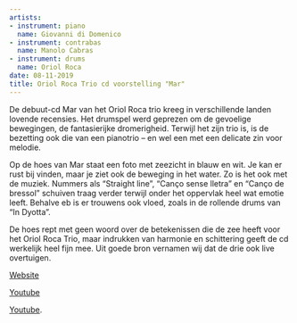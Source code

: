 ```yaml
---
artists:
- instrument: piano
  name: Giovanni di Domenico
- instrument: contrabas
  name: Manolo Cabras
- instrument: drums
  name: Oriol Roca
date: 08-11-2019
title: Oriol Roca Trio cd voorstelling "Mar"
---
```

De debuut-cd Mar van het Oriol Roca trio kreeg in verschillende landen lovende recensies. Het drumspel 
werd geprezen om de gevoelige bewegingen, de fantasierijke dromerigheid. Terwijl het zijn trio is, is 
de bezetting ook die van een pianotrio – en wel een met een delicate zin voor melodie. 

Op de hoes van Mar staat een foto met zeezicht in blauw en wit. Je kan er rust bij vinden, maar je 
ziet ook de beweging in het water. Zo is het ook met de muziek. Nummers als “Straight line”, “Canço sense lletra” 
en “Canço de bressol” schuiven traag verder terwijl onder het oppervlak heel wat emotie leeft. Behalve eb is er 
trouwens ook vloed, zoals in de rollende drums van “In Dyotta”. 

De hoes rept met geen woord over de betekenissen die de zee heeft voor het Oriol Roca Trio, maar indrukken van 
harmonie en schittering geeft de cd werkelijk heel fijn mee. Uit goede bron vernamen wij dat de drie ook live overtuigen.

[Website](http://oriolrocamusic.com/group/oriol-roca-trio/) 

[Youtube](https://www.youtube.com/watch?time_continue=2&v=PoMEjsQcMuA) 

[Youtube](https://www.youtube.com/watch?time_continue=2&v=7b-geP8BluY).